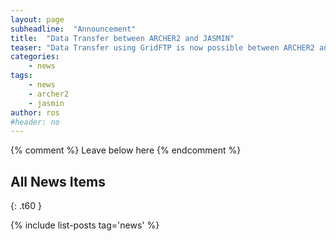 ```yaml
---
layout: page
subheadline:  "Announcement"
title:  "Data Transfer between ARCHER2 and JASMIN"
teaser: "Data Transfer using GridFTP is now possible between ARCHER2 and JASMIN using the serial nodes"
categories:
    - news
tags:
    - news
    - archer2
    - jasmin
author: ros
#header: no
---
```


{% comment %} Leave below here {% endcomment %}
## All News Items
{: .t60 }

{% include list-posts tag='news' %}
